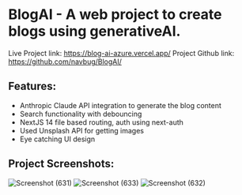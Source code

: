 # BlogAI - A web project to create blogs using generativeAI.

Live Project link: https://blog-ai-azure.vercel.app/
Project Github link: https://github.com/navbug/BlogAI/

## Features:
* Anthropic Claude API integration to generate the blog content
* Search functionality with debouncing
* NextJS 14 file based routing, auth using next-auth
* Used Unsplash API for getting images
* Eye catching UI design

## Project Screenshots: 
![Screenshot (631)](https://github.com/navbug/BlogAI/assets/51168623/42daaaba-ae9b-4f14-8649-dfe8ffb7b6a5)
![Screenshot (633)](https://github.com/navbug/BlogAI/assets/51168623/64e80c28-5ee6-4a7b-ae4b-58bebd548092)
![Screenshot (632)](https://github.com/navbug/BlogAI/assets/51168623/93b0ffec-af7b-458a-8730-45e05e0b22ea)
